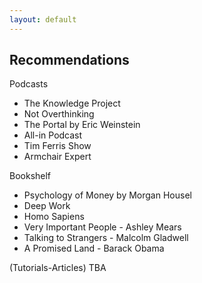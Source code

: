 ```yaml
---
layout: default
---
```


## Recommendations 

Podcasts

- The Knowledge Project
- Not Overthinking
- The Portal by Eric Weinstein
- All-in Podcast
- Tim Ferris Show
- Armchair Expert

Bookshelf

- Psychology of Money by Morgan Housel
- Deep Work 
- Homo Sapiens
- Very Important People - Ashley Mears
- Talking to Strangers - Malcolm Gladwell
- A Promised Land - Barack Obama

(Tutorials-Articles)
TBA
